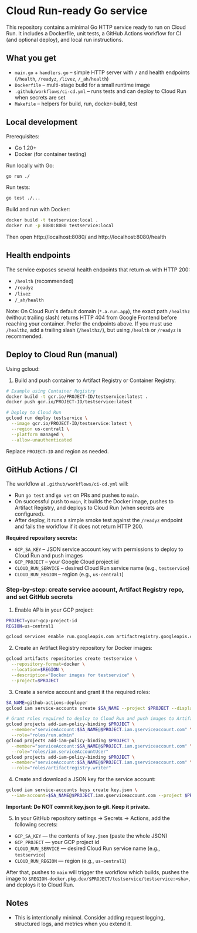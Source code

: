 # Cloud Run-ready Go service

This repository contains a minimal Go HTTP service ready to run on Cloud Run. It includes a Dockerfile, unit tests, a GitHub Actions workflow for CI (and optional deploy), and local run instructions.

## What you get
- `main.go` + `handlers.go` – simple HTTP server with `/` and health endpoints (`/health`, `/readyz`, `/livez`, `/_ah/health`)
- `Dockerfile` – multi-stage build for a small runtime image
- `.github/workflows/ci-cd.yml` – runs tests and can deploy to Cloud Run when secrets are set
- `Makefile` – helpers for build, run, docker-build, test

## Local development

Prerequisites:
- Go 1.20+
- Docker (for container testing)

Run locally with Go:

```bash
go run ./
```

Run tests:

```bash
go test ./...
```

Build and run with Docker:

```bash
docker build -t testservice:local .
docker run -p 8080:8080 testservice:local
```

Then open http://localhost:8080/ and http://localhost:8080/health

## Health endpoints

The service exposes several health endpoints that return `ok` with HTTP 200:

- `/health` (recommended)
- `/readyz`
- `/livez`
- `/_ah/health`

Note: On Cloud Run's default domain (`*.a.run.app`), the exact path `/healthz` (without trailing slash) returns HTTP 404 from Google Frontend before reaching your container. Prefer the endpoints above. If you must use `/healthz`, add a trailing slash (`/healthz/`), but using `/health` or `/readyz` is recommended.

## Deploy to Cloud Run (manual)

Using gcloud:

1. Build and push container to Artifact Registry or Container Registry.

```bash
# Example using Container Registry
docker build -t gcr.io/PROJECT-ID/testservice:latest .
docker push gcr.io/PROJECT-ID/testservice:latest

# Deploy to Cloud Run
gcloud run deploy testservice \
  --image gcr.io/PROJECT-ID/testservice:latest \
  --region us-central1 \
  --platform managed \
  --allow-unauthenticated
```

Replace `PROJECT-ID` and region as needed.

## GitHub Actions / CI

The workflow at `.github/workflows/ci-cd.yml` will:
- Run `go test` and `go vet` on PRs and pushes to `main`.
- On successful push to `main`, it builds the Docker image, pushes to Artifact Registry, and deploys to Cloud Run (when secrets are configured).
- After deploy, it runs a simple smoke test against the `/readyz` endpoint and fails the workflow if it does not return HTTP 200.

**Required repository secrets:**

- `GCP_SA_KEY` – JSON service account key with permissions to deploy to Cloud Run and push images
- `GCP_PROJECT` – your Google Cloud project id
- `CLOUD_RUN_SERVICE` – desired Cloud Run service name (e.g., `testservice`)
- `CLOUD_RUN_REGION` – region (e.g., `us-central1`)

### Step-by-step: create service account, Artifact Registry repo, and set GitHub secrets

1. Enable APIs in your GCP project:

```bash
PROJECT=your-gcp-project-id
REGION=us-central1

gcloud services enable run.googleapis.com artifactregistry.googleapis.com --project $PROJECT
```

2. Create an Artifact Registry repository for Docker images:

```bash
gcloud artifacts repositories create testservice \
  --repository-format=docker \
  --location=$REGION \
  --description="Docker images for testservice" \
  --project=$PROJECT
```

3. Create a service account and grant it the required roles:

```bash
SA_NAME=github-actions-deployer
gcloud iam service-accounts create $SA_NAME --project $PROJECT --display-name "GH Actions deployer"

# Grant roles required to deploy to Cloud Run and push images to Artifact Registry
gcloud projects add-iam-policy-binding $PROJECT \
  --member="serviceAccount:$SA_NAME@$PROJECT.iam.gserviceaccount.com" \
  --role="roles/run.admin"
gcloud projects add-iam-policy-binding $PROJECT \
  --member="serviceAccount:$SA_NAME@$PROJECT.iam.gserviceaccount.com" \
  --role="roles/iam.serviceAccountUser"
gcloud projects add-iam-policy-binding $PROJECT \
  --member="serviceAccount:$SA_NAME@$PROJECT.iam.gserviceaccount.com" \
  --role="roles/artifactregistry.writer"
```

4. Create and download a JSON key for the service account:

```bash
gcloud iam service-accounts keys create key.json \
  --iam-account=$SA_NAME@$PROJECT.iam.gserviceaccount.com --project $PROJECT
```

**Important: Do NOT commit key.json to git. Keep it private.**

5. In your GitHub repository settings → Secrets → Actions, add the following secrets:

- `GCP_SA_KEY` — the contents of `key.json` (paste the whole JSON)
- `GCP_PROJECT` — your GCP project id
- `CLOUD_RUN_SERVICE` — desired Cloud Run service name (e.g., `testservice`)
- `CLOUD_RUN_REGION` — region (e.g., `us-central1`)

After that, pushes to `main` will trigger the workflow which builds, pushes the image to `$REGION-docker.pkg.dev/$PROJECT/testservice/testservice:<sha>`, and deploys it to Cloud Run.

## Notes
- This is intentionally minimal. Consider adding request logging, structured logs, and metrics when you extend it.
